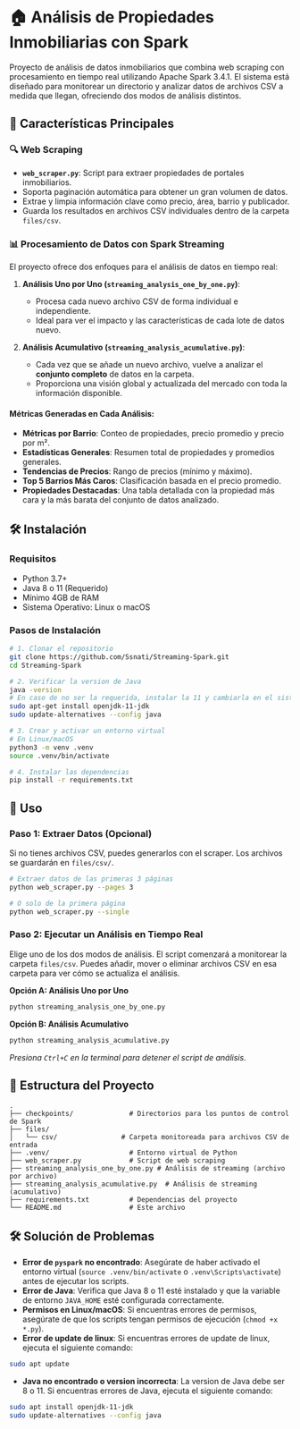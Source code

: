 # 🏠 Análisis de Propiedades Inmobiliarias con Spark

Proyecto de análisis de datos inmobiliarios que combina web scraping con procesamiento en tiempo real utilizando Apache Spark 3.4.1. El sistema está diseñado para monitorear un directorio y analizar datos de archivos CSV a medida que llegan, ofreciendo dos modos de análisis distintos.

## 🚀 Características Principales

### 🔍 Web Scraping
- **`web_scraper.py`**: Script para extraer propiedades de portales inmobiliarios.
- Soporta paginación automática para obtener un gran volumen de datos.
- Extrae y limpia información clave como precio, área, barrio y publicador.
- Guarda los resultados en archivos CSV individuales dentro de la carpeta `files/csv`.

### 📊 Procesamiento de Datos con Spark Streaming
El proyecto ofrece dos enfoques para el análisis de datos en tiempo real:

1.  **Análisis Uno por Uno (`streaming_analysis_one_by_one.py`)**:
    - Procesa cada nuevo archivo CSV de forma individual e independiente.
    - Ideal para ver el impacto y las características de cada lote de datos nuevo.

2.  **Análisis Acumulativo (`streaming_analysis_acumulative.py`)**:
    - Cada vez que se añade un nuevo archivo, vuelve a analizar el **conjunto completo** de datos en la carpeta.
    - Proporciona una visión global y actualizada del mercado con toda la información disponible.

#### Métricas Generadas en Cada Análisis:
- **Métricas por Barrio**: Conteo de propiedades, precio promedio y precio por m².
- **Estadísticas Generales**: Resumen total de propiedades y promedios generales.
- **Tendencias de Precios**: Rango de precios (mínimo y máximo).
- **Top 5 Barrios Más Caros**: Clasificación basada en el precio promedio.
- **Propiedades Destacadas**: Una tabla detallada con la propiedad más cara y la más barata del conjunto de datos analizado.

## 🛠️ Instalación

### Requisitos
- Python 3.7+
- Java 8 o 11 (Requerido)
- Mínimo 4GB de RAM
- Sistema Operativo: Linux o macOS

### Pasos de Instalación
```bash
# 1. Clonar el repositorio
git clone https://github.com/Ssnati/Streaming-Spark.git
cd Streaming-Spark

# 2. Verificar la version de Java
java -version
# En caso de no ser la requerida, instalar la 11 y cambiarla en el sistema operativo
sudo apt-get install openjdk-11-jdk
sudo update-alternatives --config java

# 3. Crear y activar un entorno virtual
# En Linux/macOS
python3 -m venv .venv
source .venv/bin/activate

# 4. Instalar las dependencias
pip install -r requirements.txt
```

## 🚀 Uso

### Paso 1: Extraer Datos (Opcional)
Si no tienes archivos CSV, puedes generarlos con el scraper. Los archivos se guardarán en `files/csv/`.

```bash
# Extraer datos de las primeras 3 páginas
python web_scraper.py --pages 3

# O solo de la primera página
python web_scraper.py --single
```

### Paso 2: Ejecutar un Análisis en Tiempo Real
Elige uno de los dos modos de análisis. El script comenzará a monitorear la carpeta `files/csv`. Puedes añadir, mover o eliminar archivos CSV en esa carpeta para ver cómo se actualiza el análisis.

**Opción A: Análisis Uno por Uno**
```bash
python streaming_analysis_one_by_one.py
```

**Opción B: Análisis Acumulativo**
```bash
python streaming_analysis_acumulative.py
```

*Presiona `Ctrl+C` en la terminal para detener el script de análisis.*

## 📁 Estructura del Proyecto
```
.
├── checkpoints/              # Directorios para los puntos de control de Spark
├── files/
│   └── csv/                # Carpeta monitoreada para archivos CSV de entrada
├── .venv/                    # Entorno virtual de Python
├── web_scraper.py            # Script de web scraping
├── streaming_analysis_one_by_one.py # Análisis de streaming (archivo por archivo)
├── streaming_analysis_acumulative.py  # Análisis de streaming (acumulativo)
├── requirements.txt          # Dependencias del proyecto
└── README.md                 # Este archivo
```

## 🛠️ Solución de Problemas

- **Error de `pyspark` no encontrado**: Asegúrate de haber activado el entorno virtual (`source .venv/bin/activate` o `.venv\Scripts\activate`) antes de ejecutar los scripts.
- **Error de Java**: Verifica que Java 8 o 11 esté instalado y que la variable de entorno `JAVA_HOME` esté configurada correctamente.
- **Permisos en Linux/macOS**: Si encuentras errores de permisos, asegúrate de que los scripts tengan permisos de ejecución (`chmod +x *.py`).
- **Error de update de linux**: Si encuentras errores de update de linux, ejecuta el siguiente comando:
```bash
sudo apt update
```
- **Java no encontrado o version incorrecta**: La version de Java debe ser 8 o 11. Si encuentras errores de Java, ejecuta el siguiente comando:
```bash
sudo apt install openjdk-11-jdk
sudo update-alternatives --config java
```